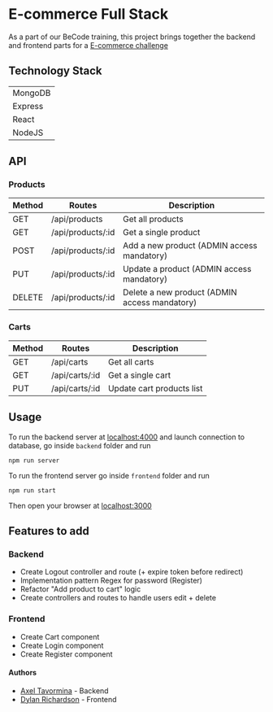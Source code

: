# E-commerce Full Stack

As a part of our BeCode training, this project brings together the backend and frontend parts for a [E-commerce challenge](https://github.com/becodeorg/BXL-Hopper-2-33/tree/master/3.The-Mountain/Projects/5.E-Commerce)

## Technology Stack
| |
| ------| 
| MongoDB |
| Express |
| React |
| NodeJS |

## API

### Products
| Method | Routes | Description
| --- | --- | --- |
| GET | /api/products | Get all products
| GET | /api/products/:id | Get a single product
| POST | /api/products/:id | Add a new product (ADMIN access mandatory)
| PUT | /api/products/:id | Update a product (ADMIN access mandatory)
| DELETE | /api/products/:id | Delete a new product (ADMIN access mandatory)

### Carts
| Method | Routes | Description
| --- | --- | --- |
| GET | /api/carts | Get all carts
| GET | /api/carts/:id | Get a single cart
| PUT | /api/carts/:id | Update cart products list


## Usage

To run the backend server at [localhost:4000](http://localhost:4000) and launch connection to database, go inside `backend` folder and run

```
npm run server
``` 

To run the frontend server go inside `frontend` folder and run
```
npm run start
``` 

Then open your browser at [localhost:3000](http://localhost:3000)

## Features to add

### Backend
- Create Logout controller and route (+ expire token before redirect)
- Implementation pattern Regex for password (Register)
- Refactor "Add product to cart" logic
- Create controllers and routes to handle users edit + delete

### Frontend
- Create Cart component
- Create Login component
- Create Register component


#### Authors
- [Axel Tavormina](https://github.com/codeKameleon) - Backend
- [Dylan Richardson](https://github.com/Dyl-Richardson) - Frontend

